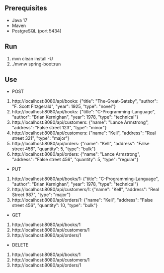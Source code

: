 ## Prerequisites
* Java 17
* Maven
* PostgreSQL (port 5434)

## Run
1. mvn clean install -U
2. ./mvnw spring-boot:run

## Use
* POST
1. http://localhost:8080/api/books: {"title": "The-Great-Gatsby", "author": "F. Scott Fitzgerald", "year": 1925, "type": "novel"}
2. http://localhost:8080/api/books: {"title": "C-Programming-Language", "author": "Brian Kernighan", "year": 1978, "type": "technical"}
3. http://localhost:8080/api/customers: {"name": "Lance Armstrong", "address": "False street 123", "type": "minor"}
4. http://localhost:8080/api/customers: {"name": "Kell", "address": "Real street 321", "type": "major"}
5. http://localhost:8080/api/orders: {"name": "Kell", "address": "False street 456", "quantity": 5, "type": "bulk"}
6. http://localhost:8080/api/orders: {"name": "Lance Armstrong", "address": "False street 456", "quantity": 5, "type": "regular"}

* PUT
1. http://localhost:8080/api/books/1: {"title": "C-Programming-Language", "author": "Brian Kernighan", "year": 1978, "type": "technical"}
2. http://localhost:8080/api/customers/1: {"name": "Kell", "address": "Real Street 987", "type": "major"}
3. http://localhost:8080/api/orders/1: {"name": "Kell", "address": "False street 456", "quantity": 10, "type": "bulk"}

* GET
1. http://localhost:8080/api/books/1
2. http://localhost:8080/api/customers/1
3. http://localhost:8080/api/orders/1

* DELETE
1. http://localhost:8080/api/books/1
2. http://localhost:8080/api/customers/1
3. http://localhost:8080/api/orders/1